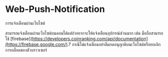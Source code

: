 # Web-Push-Notification
การแจ้งเตือนผ่านเว็บไซต์

สามารถแจ้งเตือนผ่านเว็บไซต์บนคอมได้แต่ถ้าอยากจะให้แจ้งเตือนอุปกรณ์ส่วนมาก เช่น มือถือสามารถใช้ [firebase](https://developers.coinranking.com/api/documentation](https://firebase.google.com/).?
กรณีไม่แจ้งเตือนอย่าลืมกดอนุญาติบนเว็บไซต์หรือยกเลิกการบล็อคของตัวบราวเซอร์
